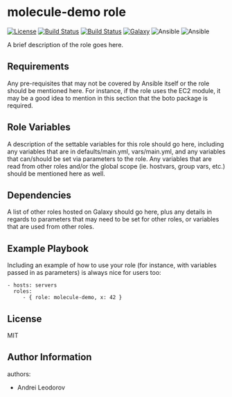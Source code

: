 molecule-demo role
=========
[![License](https://img.shields.io/badge/license-Apache-green.svg?style=flat)](https://raw.githubusercontent.com/lean-delivery/ansible-role-molecule-demo/master/LICENSE)
[![Build Status](https://travis-ci.org/lean-delivery/ansible-role-molecule-demo.svg?branch=master)](https://travis-ci.org/lean-delivery/ansible-role-molecule-demo)
[![Build Status](https://gitlab.com/lean-delivery/ansible-role-molecule-demo/badges/master/pipeline.svg)](https://gitlab.com/lean-delivery/ansible-role-molecule-demo/pipelines)
[![Galaxy](https://img.shields.io/badge/galaxy-lean__delivery.molecule-demo-blue.svg)](https://galaxy.ansible.com/lean_delivery/molecule-demo)
![Ansible](https://img.shields.io/ansible/role/d/role_id.svg)
![Ansible](https://img.shields.io/badge/dynamic/json.svg?label=min_ansible_version&url=https%3A%2F%2Fgalaxy.ansible.com%2Fapi%2Fv1%2Froles%2Frole_id%2F&query=$.min_ansible_version)

A brief description of the role goes here.

Requirements
------------

Any pre-requisites that may not be covered by Ansible itself or the role should
be mentioned here. For instance, if the role uses the EC2 module, it may be a
good idea to mention in this section that the boto package is required.

Role Variables
--------------

A description of the settable variables for this role should go here, including
any variables that are in defaults/main.yml, vars/main.yml, and any variables
that can/should be set via parameters to the role. Any variables that are read
from other roles and/or the global scope (ie. hostvars, group vars, etc.) should
be mentioned here as well.

Dependencies
------------

A list of other roles hosted on Galaxy should go here, plus any details in
regards to parameters that may need to be set for other roles, or variables that
are used from other roles.

Example Playbook
----------------

Including an example of how to use your role (for instance, with variables
passed in as parameters) is always nice for users too:

    - hosts: servers
      roles:
         - { role: molecule-demo, x: 42 }

License
-------
MIT

Author Information
------------------

authors:
  - Andrei Leodorov
